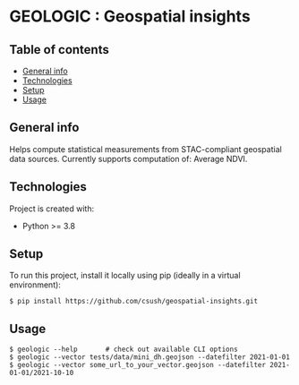 # GEOLOGIC : Geospatial insights

## Table of contents
* [General info](#general-info)
* [Technologies](#technologies)
* [Setup](#setup)
* [Usage](#usage)

## General info
Helps compute statistical measurements from STAC-compliant geospatial data sources. Currently supports computation of: Average NDVI.
	
## Technologies
Project is created with:
* Python >= 3.8
	
## Setup
To run this project, install it locally using pip (ideally in a virtual environment):

```
$ pip install https://github.com/csush/geospatial-insights.git
```

## Usage
```
$ geologic --help       # check out available CLI options
$ geologic --vector tests/data/mini_dh.geojson --datefilter 2021-01-01
$ geologic --vector some_url_to_your_vector.geojson --datefilter 2021-01-01/2021-10-10
```